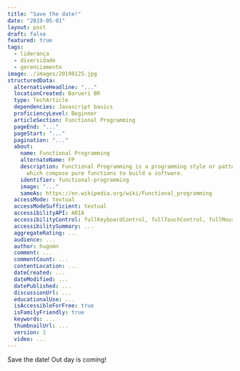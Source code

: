 ```yaml
---
title: "Save the date!"
date: "2019-05-01"
layout: post
draft: false
featured: true
tags:
  - liderança
  - diversidade
  - gerenciamento
image: ./images/20190125.jpg
structuredData:
  alternativeHeadline: "..."
  locationCreated: Barueri BR
  type: TechArticle
  dependencies: Javascript basics
  proficiencyLevel: Beginner
  articleSection: Functional Programming
  pageEnd: "..."
  pageStart: "..."
  pagination: "..."
  about:
    name: Functional Programming
    alternateName: FP
    description: Functional Programming is a programming style or pattern
      which compose pure functions to build a software.
    identifier: functional-programming
    image: "..."
    sameAs: https://en.wikipedia.org/wiki/Functional_programming
  accessMode: textual
  accessModeSufficient: textual
  accessibilityAPI: ARIA
  accessibilityControl: fullKeyboardControl, fullTouchControl, fullMouseControl
  accessibilitySummary: ...
  aggregateRating: ...
  audience: ...
  author: hugomn
  comment: ...
  commentCount: ...
  contentLocation: ...
  dateCreated: ...
  dateModified: ...
  datePublished: ...
  discussionUrl: ...
  educationalUse: ...
  isAccessibleForFree: true
  isFamilyFriendly: true
  keywords: ...
  thumbnailUrl: ...
  version: 1
  video: ...
---
```


Save the date! Out day is coming!
